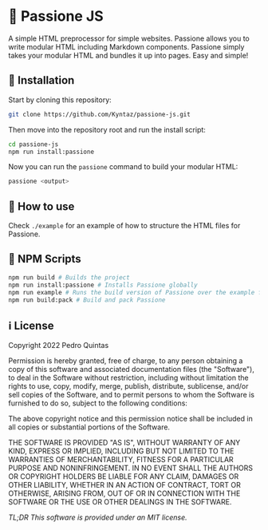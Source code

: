 # 💖 Passione JS

A simple HTML preprocessor for simple websites.
Passione allows you to write modular HTML including Markdown components.
Passione simply takes your modular HTML and bundles it up into pages.
Easy and simple!

## 🎁 Installation

Start by cloning this repository:

```bash
git clone https://github.com/Kyntaz/passione-js.git
```

Then move into the repository root and run the install script:

```bash
cd passione-js
npm run install:passione
```

Now you can run the `passione` command to build your modular HTML:

```bash
passione <output>
```

## 🍆 How to use

Check `./example` for an example of how to structure the HTML files for Passione.

## 📜 NPM Scripts

```bash
npm run build # Builds the project
npm run install:passione # Installs Passione globally
npm run example # Runs the build version of Passione over the example folder
npm run build:pack # Build and pack Passione
```

## ℹ️ License

Copyright 2022 Pedro Quintas

Permission is hereby granted, free of charge, to any person obtaining a copy of this software and associated documentation files (the "Software"), to deal in the Software without restriction, including without limitation the rights to use, copy, modify, merge, publish, distribute, sublicense, and/or sell copies of the Software, and to permit persons to whom the Software is furnished to do so, subject to the following conditions:

The above copyright notice and this permission notice shall be included in all copies or substantial portions of the Software.

THE SOFTWARE IS PROVIDED "AS IS", WITHOUT WARRANTY OF ANY KIND, EXPRESS OR IMPLIED, INCLUDING BUT NOT LIMITED TO THE WARRANTIES OF MERCHANTABILITY, FITNESS FOR A PARTICULAR PURPOSE AND NONINFRINGEMENT. IN NO EVENT SHALL THE AUTHORS OR COPYRIGHT HOLDERS BE LIABLE FOR ANY CLAIM, DAMAGES OR OTHER LIABILITY, WHETHER IN AN ACTION OF CONTRACT, TORT OR OTHERWISE, ARISING FROM, OUT OF OR IN CONNECTION WITH THE SOFTWARE OR THE USE OR OTHER DEALINGS IN THE SOFTWARE.

_TL;DR This software is provided under an MIT license._
